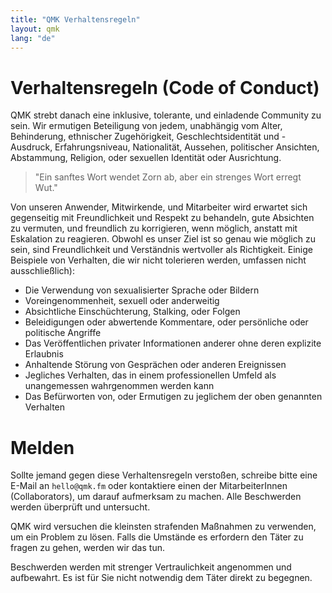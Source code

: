 ```yaml
---
title: "QMK Verhaltensregeln"
layout: qmk
lang: "de"
---
```


# Verhaltensregeln (Code of Conduct)

QMK strebt danach eine inklusive, tolerante, und einladende Community zu sein. Wir ermutigen Beteiligung von jedem, unabhängig vom Alter, Behinderung, ethnischer Zugehörigkeit, Geschlechtsidentität und -Ausdruck, Erfahrungsniveau, Nationalität, Aussehen, politischer Ansichten, Abstammung, Religion, oder sexuellen Identität oder Ausrichtung.

> "Ein sanftes Wort wendet Zorn ab, aber ein strenges Wort erregt Wut."

Von unseren Anwender, Mitwirkende, und Mitarbeiter wird erwartet sich gegenseitig mit Freundlichkeit und Respekt zu behandeln, gute Absichten zu vermuten, und freundlich zu korrigieren, wenn möglich, anstatt mit Eskalation zu reagieren. Obwohl es unser Ziel ist so genau wie möglich zu sein, sind Freundlichkeit und Verständnis wertvoller als Richtigkeit. Einige Beispiele von Verhalten, die wir nicht tolerieren werden, umfassen nicht ausschließlich):

* Die Verwendung von sexualisierter Sprache oder Bildern
* Voreingenommenheit, sexuell oder anderweitig
* Absichtliche Einschüchterung, Stalking, oder Folgen
* Beleidigungen oder abwertende Kommentare, oder persönliche oder politische Angriffe
* Das Veröffentlichen privater Informationen anderer ohne deren explizite Erlaubnis
* Anhaltende Störung von Gesprächen oder anderen Ereignissen
* Jegliches Verhalten, das in einem professionellen Umfeld als unangemessen wahrgenommen werden kann
* Das Befürworten von, oder Ermutigen zu jeglichem der oben genannten Verhalten

# Melden

Sollte jemand gegen diese Verhaltensregeln verstoßen, schreibe bitte eine E-Mail an `hello@qmk.fm` oder kontaktiere einen der MitarbeiterInnen (Collaborators), um darauf aufmerksam zu machen. Alle Beschwerden werden überprüft und untersucht.

QMK wird versuchen die kleinsten strafenden Maßnahmen zu verwenden, um ein Problem zu lösen. Falls die Umstände es erfordern den Täter zu fragen zu gehen, werden wir das tun.

Beschwerden werden mit strenger Vertraulichkeit angenommen und aufbewahrt. Es ist für Sie nicht notwendig dem Täter direkt zu begegnen. 
